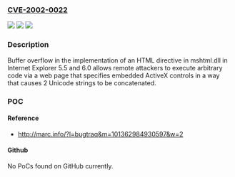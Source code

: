### [CVE-2002-0022](https://cve.mitre.org/cgi-bin/cvename.cgi?name=CVE-2002-0022)
![](https://img.shields.io/static/v1?label=Product&message=n%2Fa&color=blue)
![](https://img.shields.io/static/v1?label=Version&message=n%2Fa&color=blue)
![](https://img.shields.io/static/v1?label=Vulnerability&message=n%2Fa&color=brighgreen)

### Description

Buffer overflow in the implementation of an HTML directive in mshtml.dll in Internet Explorer 5.5 and 6.0 allows remote attackers to execute arbitrary code via a web page that specifies embedded ActiveX controls in a way that causes 2 Unicode strings to be concatenated.

### POC

#### Reference
- http://marc.info/?l=bugtraq&m=101362984930597&w=2

#### Github
No PoCs found on GitHub currently.

